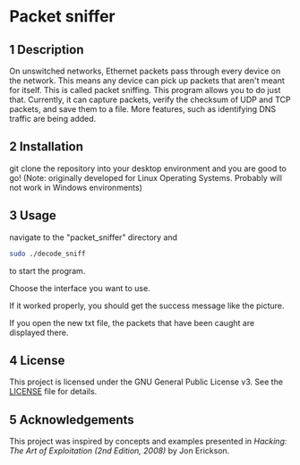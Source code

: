 # Packet sniffer
## 1 Description
On unswitched networks, Ethernet packets pass through every device on the network. This means any device can pick up packets that aren't meant for itself. This is called packet sniffing. This program allows you to do just that. 
Currently, it can capture packets, verify the checksum of UDP and TCP packets, and save them to a file. More features, such as identifying DNS traffic are being added.

## 2 Installation
git clone the repository into your desktop environment and you are good to go!
(Note: originally developed for Linux Operating Systems. Probably will not work in Windows environments)

## 3 Usage
navigate to the "packet_sniffer" directory and 
```bash 
sudo ./decode_sniff
```
to start the program. 

Choose the interface you want to use.

If it worked properly, you should get the success message like the picture.

If you open the new txt file, the packets that have been caught are displayed there.

## 4 License 
This project is licensed under the GNU General Public License v3. See the [LICENSE](LICENSE) file for details.

## 5 Acknowledgements
This project was inspired by concepts and examples presented in *Hacking: The Art of Exploitation (2nd Edition, 2008)* by Jon Erickson. 
